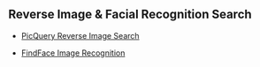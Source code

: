 ## Reverse Image & Facial Recognition Search

- [PicQuery Reverse Image Search](https://www.picquery.com/)

- [FindFace Image Recognition](https://findface.ru/login)